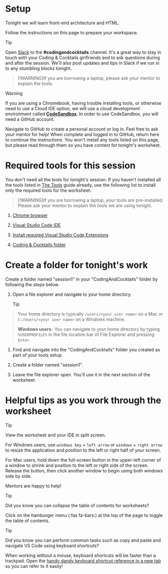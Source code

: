# Setup
Tonight we will learn front-end architecture and HTML.

Follow the instructions on this page to prepare your workspace.

>[!TIP]
>Open [Slack](http://kcwit.slack.com/) to the **#codingandcocktails** channel. It's a great way to stay in touch with your Coding & Cocktails girlfriends and to ask questions during and after the session. We'll also post updates and tips in Slack if we run in to any stumbling blocks tonight.

>[!WARNING]If you are borrowing a laptop, please ask your mentor to explain the tools.

>[!WARNING]
>If you are using a Chromebook, having trouble installing tools, or otherwise need to use a Cloud IDE option, we will use a cloud development environment called [**CodeSandbox**](https://codesandbox.io). In order to use CodeSandbox, you will need a GitHub account. 
>
> Navigate to GitHub to create a personal account or log in. Feel free to ask your mentor for help! When complete and logged in to GitHub, return here to continue the instructions. You won't install any tools listed on this page, but please read through them so you have context for tonight's worksheet.


# Required tools for this session

You don't need all the tools for tonight's session. If you haven't installed all the tools listed in [The Tools](/tools/ ':target=_blank') guide already, use the following list to install only the required tools for the worksheet:

>[!WARNING]If you are borrowing a laptop, your tools are pre-installed. Please ask your mentor to explain the tools we are using tonight.


1. [Chrome browser](/tools/browser/ ':target=_blank')

1. [Visual Studio Code IDE](/tools/vscode/ ':target=_blank')

1. [Install required Visual Studio Code Extensions](/tools/vscode/?id=configure ':target=_blank')

1. [Coding & Cocktails folder](/tools/directory/ ':target=_blank')


# Create a folder for tonight's work

Create a folder named "session1" in your "CodingAndCocktails" folder by following the steps below.

1. Open a file explorer and navigate to your home directory.
   >[!TIP]
>Your home directory is typically `/users/<your user name>` on a Mac or `C:/Users/<your user name>` on a Windows machine.
>
>**Windows users**- You can navigate to your home directory by typing `%USERPROFILE%` in the file location bar of File Explorer and pressing `Enter`. 

1. Find and navigate into the "CodingAndCocktails" folder you created as part of your tools setup.

1. Create a folder named "session1".

1. Leave the file explorer open. You'll use it in the next section of the worksheet.

# Helpful tips as you work through the worksheet

>[!TIP]
>View the worksheet and your IDE in split screen. 
>
>For Windows users, use `windows key` + `left arrow` or `windows` + `right arrow` to resize the application and position to the left or right half of your screen.
>
>For Mac users, hold down the full-screen button in the upper-left corner of a window to shrink and position to the left or right side of the screen. Release the button, then click another window to begin using both windows side by side.
>
>Mentors are happy to help!

>[!TIP]
>Did you know you can collapse the table of contents for worksheets?
>
>Click on the hamburger menu (:fas fa-bars:) at the top of the page to toggle the table of contents.

>[!TIP]
>Did you know you can perform common tasks such as copy and paste and navigate VS Code using keyboard shortcuts? 
>
>When working without a mouse, keyboard shortcuts will be faster than a trackpad. Open the [handy dandy keyboard shortcut reference in a new tab](../references/ ':target=_blank') so you can refer to it easily!


